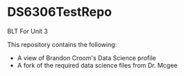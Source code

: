 # DS6306TestRepo
BLT For Unit 3

This repository contains the following:
- A view of Brandon Croom's Data Science profile
- A fork of the required data science files from Dr. Mcgee
